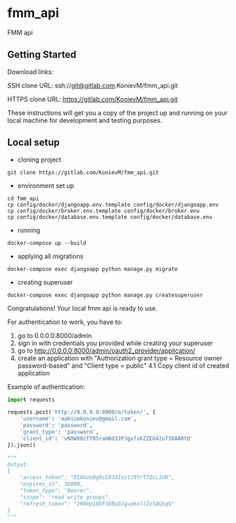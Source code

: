 # fmm_api

FMM api

## Getting Started

Download links:

SSH clone URL: ssh://git@gitlab.com:KonievM/fmm_api.git

HTTPS clone URL: https://gitlab.com/KonievM/fmm_api.git



These instructions will get you a copy of the project up and running on your local machine for development and testing purposes.

## Local setup

+ cloning project
```shell script
git clone https://gitlab.com/KonievM/fmm_api.git
```

+ environment set up

```shell script
cd fmm_api
cp config/docker/djangoapp.env.template config/docker/djangoapp.env
cp config/docker/broker.env.template config/docker/broker.env
cp config/docker/database.env.template config/docker/database.env
```

+ running
```shell script
docker-compose up --build
```

+ applying all migrations
```shell script
docker-compose exec djangoapp python manage.py migrate
```

+ creating superuser
```shell script
docker-compose exec djangoapp python manage.py createsuperuser
```

Congratulations! Your local fmm api is ready to use.

For authentication to work, you have to:
1. go to 0.0.0.0:8000/admin
2. sign in with credentials you provided while creating your superuser
3. go to http://0.0.0.0:8000/admin/oauth2_provider/application/
4. create an application with "Authorization grant type = Resource owner password-based" 
and "Client type = public"
4.1 Copy client id of created application

Example of authentication:
```python
import requests

requests.post('http://0.0.0.0:8000/o/token/', {
    'username': 'maksimkoniev@gmail.com',
    'password': 'password',
    'grant_type': 'password',
    'client_id': 'vNXWX0zfT0SramBd3JPJgofsKZZEO42uT3XAARtQ'
}).json()

"""
Output:
{
    "access_token": "8IAhUo0g0sC83XIxztJ9YrTTQcL1UR",
    "expires_in": 36000,
    "token_type": "Bearer",
    "scope": "read write groups",
    "refresh_token": "2R8Wp10EF38BuDJgvpkollZx58GSqS"
}
"""
```
